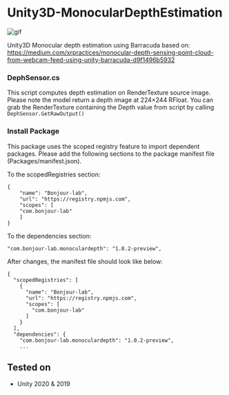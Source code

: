 # Unity3D-MonocularDepthEstimation
![gif](https://i.imgur.com/T04Wrng.gif)

Unity3D Monocular depth estimation using Barracuda
based on: https://medium.com/xrpractices/monocular-depth-sensing-point-cloud-from-webcam-feed-using-unity-barracuda-d9f1496b5932

### DephSensor.cs
This script computes depth estimation on RenderTexture source image.
Please note the model return a depth image at 224×244 RFloat.
You can grab the RenderTexture containing the Depth value from script by calling ```DephSensor.GetRawOutput()```

### Install Package
This package uses the scoped registry feature to import dependent packages.
Please add the following sections to the package manifest file (Packages/manifest.json).

To the scopedRegistries section:
```
{
    "name": "Bonjour-lab",
    "url": "https://registry.npmjs.com",
    "scopes": [
    "com.bonjour-lab"
    ]
}
```

To the dependencies section:

```
"com.bonjour-lab.monoculardepth": "1.0.2-preview",
```

After changes, the manifest file should look like below:
```
{
  "scopedRegistries": [
    {
      "name": "Bonjour-lab",
      "url": "https://registry.npmjs.com",
      "scopes": [
        "com.bonjour-lab"
      ]
    }
  ],
  "dependencies": {
    "com.bonjour-lab.monoculardepth": "1.0.2-preview",
    ...
```


Tested on
-------
* Unity 2020 & 2019

